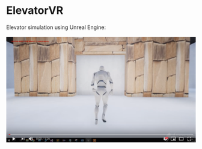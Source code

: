 # ElevatorVR
Elevator simulation using Unreal Engine:
<br/>
<br/>
[![](https://github.com/HadarPur/ElevatorVR/blob/master/ElevatorImage.png)](https://www.youtube.com/watch?time_continue=3&v=L2u8GVhwXIE)
